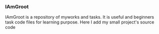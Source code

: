 ### IAmGroot
IAmGroot is a repository of myworks and tasks.
It is useful and beginners task code files for learning purpose.
Here I add my small project's source code
